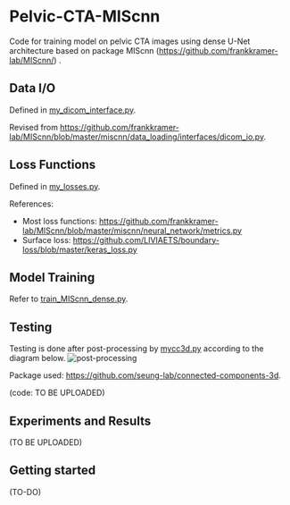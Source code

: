 # Pelvic-CTA-MIScnn

Code for training model on pelvic CTA images using dense U-Net architecture based on package MIScnn (https://github.com/frankkramer-lab/MIScnn/) .

## Data I/O

Defined in [my_dicom_interface.py](https://github.com/christmaskid/Pelvic-CTA-MIScnn/blob/main/my_dicom_interface.py).

Revised from https://github.com/frankkramer-lab/MIScnn/blob/master/miscnn/data_loading/interfaces/dicom_io.py.

## Loss Functions

Defined in [my_losses.py](https://github.com/christmaskid/Pelvic-CTA-MIScnn/blob/main/my_losses.py).

References: 
* Most loss functions: https://github.com/frankkramer-lab/MIScnn/blob/master/miscnn/neural_network/metrics.py
* Surface loss: https://github.com/LIVIAETS/boundary-loss/blob/master/keras_loss.py

## Model Training
Refer to [train_MIScnn_dense.py](https://github.com/christmaskid/Pelvic-CTA-MIScnn/blob/main/train_MIScnn_dense.py).

## Testing

Testing is done after post-processing by [mycc3d.py](https://github.com/christmaskid/Pelvic-CTA-MIScnn/blob/main/mycc3d.py) according to the diagram below.
![post-processing](https://user-images.githubusercontent.com/66014047/177398797-e0cfd38e-2d86-4da0-9b93-bb6ce8c7e577.png)

Package used: https://github.com/seung-lab/connected-components-3d.

(code: TO BE UPLOADED)

## Experiments and Results
(TO BE UPLOADED)

## Getting started
(TO-DO)
